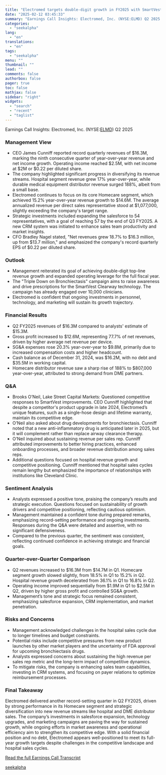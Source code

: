 ```yaml
---
title: "Electromed targets double-digit growth in FY2025 with SmartVest expansion and CRM upgrades"
date: "2025-02-12 03:45:33"
summary: "Earnings Call Insights: Electromed, Inc. (NYSE:ELMD) Q2 2025 Management View CEO James Cunniff reported record quarterly revenues of $16.3M, marking the ninth consecutive quarter of year-over-year revenue and net income growth. Operating income reached $2.5M, with net income at $2M or $0.22 per diluted share. The company highlighted significant progress..."
categories:
  - "seekalpha"
lang:
  - "en"
translations:
  - "en"
tags:
  - "seekalpha"
menu: ""
thumbnail: ""
lead: ""
comments: false
authorbox: false
pager: true
toc: false
mathjax: false
sidebar: "right"
widgets:
  - "search"
  - "recent"
  - "taglist"
---
```


Earnings Call Insights: Electromed, Inc. (NYSE:[ELMD](https://seekingalpha.com/symbol/ELMD "Electromed, Inc.")) Q2 2025

### Management View

* CEO James Cunniff reported record quarterly revenues of $16.3M, marking the ninth consecutive quarter of year-over-year revenue and net income growth. Operating income reached $2.5M, with net income at $2M or $0.22 per diluted share.
* The company highlighted significant progress in diversifying its revenue streams. Hospital segment revenue grew 17% year-over-year, while durable medical equipment distributor revenue surged 188%, albeit from a small base.
* Electromed continues to focus on its core Homecare segment, which achieved 15.2% year-over-year revenue growth to $14.6M. The average annualized revenue per direct sales representative stood at $1,077,000, slightly exceeding the company's target range.
* Strategic investments included expanding the salesforce to 54 representatives, with a goal of reaching 57 by the end of Q3 FY2025. A new CRM system was initiated to enhance sales team productivity and market insights.
* CFO Bradley Nagel stated, "Net revenues grew 18.7% to $16.3 million, up from $13.7 million," and emphasized the company's record quarterly EPS of $0.22 per diluted share.

### Outlook

* Management reiterated its goal of achieving double-digit top-line revenue growth and expanded operating leverage for the full fiscal year.
* The "Triple Down on Bronchiectasis" campaign aims to raise awareness and drive prescriptions for the SmartVest Clearway technology. The campaign has already engaged over 10,000 clinicians.
* Electromed is confident that ongoing investments in personnel, technology, and marketing will sustain its growth trajectory.

### Financial Results

* Q2 FY2025 revenues of $16.3M compared to analysts' estimate of $15.3M.
* Gross profit increased to $12.6M, representing 77.7% of net revenues, driven by higher average net revenue per device.
* SG&A expenses rose 20.3% year-over-year to $9.8M, primarily due to increased compensation costs and higher headcount.
* Cash balance as of December 31, 2024, was $16.2M, with no debt and $35.5M in working capital.
* Homecare distributor revenue saw a sharp rise of 188% to $807,000 year-over-year, attributed to strong demand from DME partners.

### Q&A

* Brooks O’Neil, Lake Street Capital Markets: Questioned competitive responses to SmartVest improvements. CEO Cunniff highlighted that despite a competitor's product upgrade in late 2024, Electromed’s unique features, such as a single-hose design and lifetime warranty, maintain its competitive edge.
* O’Neil also asked about drug developments for bronchiectasis. Cunniff noted that a new anti-inflammatory drug is anticipated later in 2025, but it will complement rather than replace airway clearance therapy.
* O’Neil inquired about sustaining revenue per sales rep. Cunniff attributed improvements to better hiring practices, enhanced onboarding processes, and broader revenue distribution among sales reps.
* Additional questions focused on hospital revenue growth and competitive positioning. Cunniff mentioned that hospital sales cycles remain lengthy but emphasized the importance of relationships with institutions like Cleveland Clinic.

### Sentiment Analysis

* Analysts expressed a positive tone, praising the company’s results and strategic execution. Questions focused on sustainability of growth drivers and competitive positioning, reflecting cautious optimism.
* Management maintained a confident tone during prepared remarks, emphasizing record-setting performance and ongoing investments. Responses during the Q&A were detailed and assertive, with no significant defensiveness.
* Compared to the previous quarter, the sentiment was consistent, reflecting continued confidence in achieving strategic and financial goals.

### Quarter-over-Quarter Comparison

* Q2 revenues increased to $16.3M from $14.7M in Q1. Homecare segment growth slowed slightly, from 18.5% in Q1 to 15.2% in Q2. Hospital revenue growth decelerated from 36.1% in Q1 to 16.8% in Q2.
* Operating income improved sequentially from $1.9M in Q1 to $2.5M in Q2, driven by higher gross profit and controlled SG&A growth.
* Management’s tone and strategic focus remained consistent, emphasizing salesforce expansion, CRM implementation, and market penetration.

### Risks and Concerns

* Management acknowledged challenges in the hospital sales cycle due to longer timelines and budget constraints.
* Potential risks include competitive pressures from new product launches by other market players and the uncertainty of FDA approval for upcoming bronchiectasis drugs.
* Analysts expressed concerns about sustaining the high revenue per sales rep metric and the long-term impact of competitive dynamics.
* To mitigate risks, the company is enhancing sales team capabilities, investing in CRM systems, and focusing on payer relations to optimize reimbursement processes.

### Final Takeaway

Electromed delivered another record-setting quarter in Q2 FY2025, driven by strong performance in its Homecare segment and strategic diversification into new revenue streams like hospital and DME distributor sales. The company’s investments in salesforce expansion, technology upgrades, and marketing campaigns are paving the way for sustained growth, while ongoing efforts in market awareness and operational efficiency aim to strengthen its competitive edge. With a solid financial position and no debt, Electromed appears well-positioned to meet its full-year growth targets despite challenges in the competitive landscape and hospital sales cycles.

[Read the full Earnings Call Transcript](https://seekingalpha.com/symbol/ELMD/earnings/transcripts)

[seekalpha](https://seekingalpha.com/news/4406569-electromed-targets-double-digit-growth-in-fy2025-with-smartvest-expansion-and-crm-upgrades)

